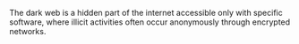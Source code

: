The dark web is a hidden part of the internet accessible only with specific software, where illicit activities often occur anonymously through encrypted networks.